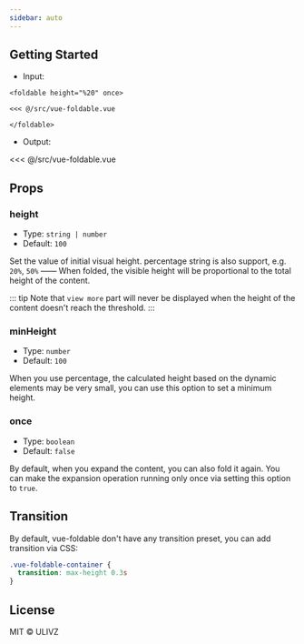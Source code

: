 ```yaml
---
sidebar: auto
---
```


## Getting Started

- Input:

```
<foldable height="%20" once>

<<< @/src/vue-foldable.vue

</foldable>
```

- Output:

<foldable class="demo" height="%20">

<<< @/src/vue-foldable.vue

</foldable>


## Props

### height

- Type: `string | number`
- Default: `100`

Set the value of initial visual height. percentage string is also support, e.g. `20%`, `50%` ——  When folded, the visible height will be proportional to the total height of the content.

::: tip
 Note that `view more` part will never be displayed when the height of the content doesn't reach the threshold.
:::

### minHeight

- Type: `number`
- Default: `100`

When you use percentage, the calculated height based on the dynamic elements may be very small, you can use this option to set a minimum height.

### once

- Type: `boolean`
- Default: `false`

By default, when you expand the content, you can also fold it again. You can make the expansion operation running only once via setting this option to `true`.

## Transition

By default, vue-foldable don't have any transition preset, you can add transition via CSS:

``` css
.vue-foldable-container {
  transition: max-height 0.3s
}
```


## License

MIT &copy; ULIVZ
